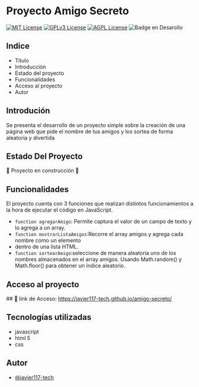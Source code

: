 # Proyecto Amigo Secreto



[![MIT License](https://img.shields.io/badge/License-MIT-green.svg)](https://choosealicense.com/licenses/mit/)
[![GPLv3 License](https://img.shields.io/badge/License-GPL%20v3-yellow.svg)](https://opensource.org/licenses/)
[![AGPL License](https://img.shields.io/badge/license-AGPL-blue.svg)](http://www.gnu.org/licenses/agpl-3.0)
![Badge en Desarollo](https://img.shields.io/badge/STATUS-EN%20DESAROLLO-green)


## Indice
- Título 
- Introducción
- Estado del proyecto
- Funcionalidades
- Acceso al proyecto
- Autor

  
## Introdución
Se presenta el desarrollo de un proyecto simple sobre la creación de una página web que pide el nombre de tus amigos y los sortea de forma aleatoria y divertida 


## Estado Del Proyecto
:construction: Proyecto en construcción :construction:

## Funcionalidades
El proyecto cuenta con 3 funciones que realizan distintos funcionamientos a la hora de ejecutar el código en JavaScript.
- `function agregarAmigo`: Permite captura el valor de un campo de texto y lo agrega a un array.
- `function mostrarListaAmigos`:Recorre el array amigos y agrega cada nombre como un elemento <li> dentro de una lista HTML.
- `function sortearAmigo`:seleccione de manera aleatoria uno de los nombres almacenados en el array amigos. Usando Math.random() y Math.floor() para obtener un índice aleatorio.
## Acceso al proyecto
\## 📁 link de Acceso: https://javier117-tech.github.io/amigo-secreto/


## Tecnologías utilizadas
- javascript
- html 5
- css

## Autor

- [@javier117-tech](https://www.github.com/javier117-tech)

